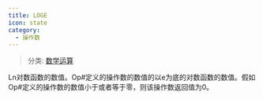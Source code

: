 ```yaml
---
title: LOGE
icon: state
category:
  - 操作数
---
```


> 分类: [数学运算](/hb/operands/136/899/  "Zemax 操作数 数学运算")

Ln对数函数的数值。Op#定义的操作数的数值的以e为底的对数函数的数值。假如Op#定义的操作数的数值小于或者等于零，则该操作数返回值为0。
